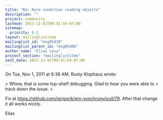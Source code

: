 ```yaml
---
title: "Re: Race condition reading objects"
description: ""
project: community
lastmod: 2011-11-01T09:41:54-07:00
sitemap:
  priority: 0.2
layout: mailinglistitem
mailinglist_id: "msg05410"
mailinglist_parent_id: "msg05406"
author_name: "Elias Levy"
project_section: "mailinglistitem"
sent_date: 2011-11-01T09:41:54-07:00
---
```



On Tue, Nov 1, 2011 at 6:36 AM, Rusty Klophaus  wrote:

&gt; Whew, that is some top-shelf debugging. Glad to hear you were able to
&gt; track down the issue.
&gt;

Fix at https://github.com/igrigorik/em-synchrony/pull/79. After that
change it all works nicely.

Elias
